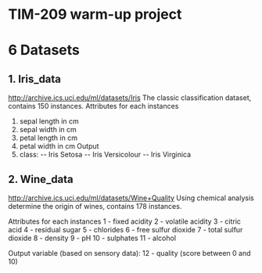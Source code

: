 # TIM-209 warm-up project

# 6 Datasets
## 1. Iris_data
http://archive.ics.uci.edu/ml/datasets/Iris
The classic classification dataset, contains 150 instances.
Attributes for each instances
1. sepal length in cm 
2. sepal width in cm 
3. petal length in cm 
4. petal width in cm
Output
5. class:  -- Iris Setosa  -- Iris Versicolour  -- Iris Virginica

## 2. Wine_data
http://archive.ics.uci.edu/ml/datasets/Wine+Quality
Using chemical analysis determine the origin of wines, contains 178 instances.

Attributes for each instances
1 - fixed acidity 
2 - volatile acidity 
3 - citric acid 
4 - residual sugar 
5 - chlorides 
6 - free sulfur dioxide 
7 - total sulfur dioxide 
8 - density 
9 - pH 
10 - sulphates 
11 - alcohol 

Output variable (based on sensory data): 
12 - quality (score between 0 and 10)



